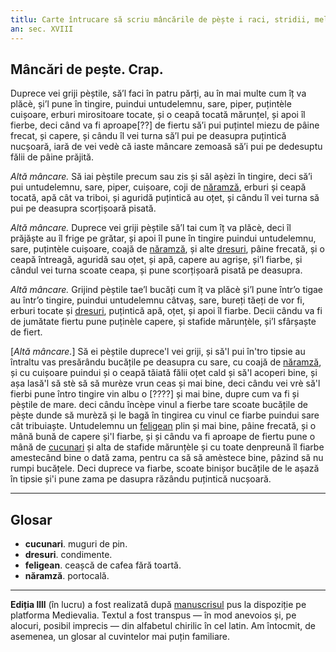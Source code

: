 ```yaml
---
titlu: Carte întrucare să scriu mâncările de pèște i raci, stridii, melci, legumi, erburi și alte mâncări de sec și de dulce dupre orânduiala lor.
an: sec. XVIII
---
```


## Mâncări de pește. Crap.

Duprece vei griji pèștile, să’l faci în patru părți, au în mai multe cum îț va plăcè, și’l pune în tingire, puindui untudelemnu, sare, piper, puțintèle cuișoare, erburi mirositoare tocate, și o ceapă tocată mărunțel, și apoi îl fierbe, deci când va fi aproape[??] de fiertu să’i pui puțintel miezu de pâine frecat, și capere, și cându îl vei turna să’l pui pe deasupra puțintică nucșoară, iară de vei vedè că iaste mâncare zemoasă să’i pui pe dedesuptu fălii de pâine prăjită.

_Altă mâncare._ Să iai pèștile precum sau zis și săl așèzi în tingire, deci să’i pui untudelemnu, sare, piper, cuișoare, coji de [năramză](#def-naramza), erburi și ceapă tocată, apă cât va triboi, și aguridă puțintică au oțet, și cându îl vei turna să pui pe deasupra scorțișoară pisată.

_Altă mâncare._ Duprece vei griji pèștile să’l tai cum îț va plăcè, deci îl prăjăște au îl frige pe grătar, și apoi îl pune în tingire puindui untudelemnu, sare, puțintèle cuișoare, coajă de [năramză](#def-naramza), și alte [dresuri](#def-dresuri), pâine frecată, și o ceapă întreagă, aguridă sau oțet, și apă, capere au agrișe, și’l fiarbe, și cândul vei turna scoate ceapa, și pune scorțișoară pisată pe deasupra.

_Altă mâncare._ Grijind pèștile tae’l bucăți cum îț va plăcè și’l pune într’o tigae au într’o tingire, puindui untudelemnu câtvaș, sare, bureți tăeți de vor fi, erburi tocate și [dresuri](#def-dresuri), puțintică apă, oțet, și apoi îl fiarbe. Decii cându va fi de jumătate fiertu pune puținèle capere, și stafide mărunțèle, și’l sfârșaște de fiert.

[_Altă mâncare._] Să ei pèștile duprece'l vei griji, și să'l pui în'tro tipsie au întraltu vas presărându bucățile pe deasupra cu sare, cu coajă de [năramză](#def-naramza), și cu cuișoare puindui și o ceapă tăiată fălii oțet cald și să'l acoperi bine, și așa lasă'l să stè să să murèze vrun ceas și mai bine, deci cându vei vrè să'l fierbi pune întro tingire vin albu o [????] și mai bine, dupre cum va fi și pèștile de mare. deci cându încèpe vinul a fierbe tare scoate bucățile de pèște dunde să murèză și le bagă în tingirea cu vinul ce fiarbe puindui sare cât tribuiaște. Untudelemnu un [feligean](#def-feligean) plin și mai bine, pâine frecată, și o mână bună de capere și'l fiarbe, și și cându va fi aproape de fiertu pune o mână de [cucunari](#def-cucunari) și alta de stafide mărunțèle și cu toate denpreună îl fiarbe amestecând bine o dată zama, pentru ca să să amèstece bine, pâzind să nu rumpi bucățele. Deci duprece va fiarbe, scoate binișor bucățile de le așază în tipsie și'i pune zama pe dasupra răzându puțintică nucșoară.

---

## Glosar

* <strong id='def-cucunari'>cucunari</strong>. muguri de pin.
* <strong id='def-dresuri'>dresuri</strong>. condimente.
* <strong id='def-feligean'>feligean</strong>. ceașcă de cafea fără toartă.
* <strong id='def-naramza'>năramză</strong>. portocală.

---

<strong id='despre'>Ediția llll</strong> (în lucru) a fost realizată după [manuscrisul](https://medievalia.com.ro/manuscrise/item/ms-rom-1120) pus la dispoziție pe platforma Medievalia. Textul a fost transpus — în mod anevoios și, pe alocuri, posibil imprecis — din alfabetul chirilic în cel latin. Am întocmit, de asemenea, un glosar al cuvintelor mai puțin familiare.